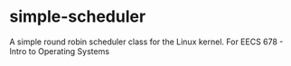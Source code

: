 simple-scheduler
================

A simple round robin scheduler class for the Linux kernel. For EECS 678 - Intro to Operating Systems
